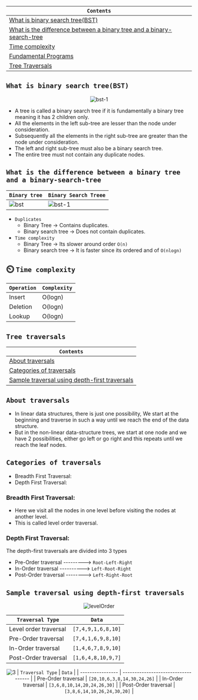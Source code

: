 <div align="center">
  
| `Contents` |
| ---------- |
| [What is binary search tree(BST)](https://github.com/devrath/studious-ds-adventure/blob/main/collection/Trees/BinaryTree/BinarySearchTree/README.md#what-is-binary-search-treebst) |
| [What is the difference between a binary tree and a binary-search-tree](https://github.com/devrath/studious-ds-adventure/blob/main/collection/Trees/BinaryTree/BinarySearchTree/README.md#what-is-the-difference-between-a-binary-tree-and-a-binary-search-tree) |
| [Time complexity](https://github.com/devrath/studious-ds-adventure/blob/main/collection/Trees/BinaryTree/BinarySearchTree/README.md#%EF%B8%8F-time-complexity) |
| [Fundamental Programs](https://github.com/devrath/studious-ds-adventure/tree/main/collection/Trees/BinaryTree/BinarySearchTree/Fundamentals) |
| [Tree Traversals](https://github.com/devrath/studious-ds-adventure/blob/main/collection/Trees/BinaryTree/BinarySearchTree/README.md#tree-traversals) |

</div>


## `What is binary search tree(BST)`

<div align="center">
  
![bst-1](https://github.com/devrath/studious-ds-adventure/assets/1456191/2aeab9ec-b11d-43f7-8ea6-c0ee55834d80)

</div>

* A tree is called a binary search tree if it is fundamentally a binary tree meaning it has 2 children only.
* All the elements in the left sub-tree are lesser than the node under consideration.
* Subsequently all the elements in the right sub-tree are greater than the node under consideration.
* The left and right sub-tree must also be a binary search tree.
* The entire tree must not contain any duplicate nodes.

## `What is the difference between a binary tree and a binary-search-tree`

| `Binary tree` | `Binary Search Treee` |
| ------------- | --------------------- |
| ![bst](https://github.com/devrath/studious-ds-adventure/assets/1456191/cb132f95-0031-4a49-9bea-0b1d9bf6a50b) | ![bst-1](https://github.com/devrath/studious-ds-adventure/assets/1456191/2aeab9ec-b11d-43f7-8ea6-c0ee55834d80) | 

* `Duplicates`
  *  Binary Tree -> Contains duplicates.
  *  Binary search tree -> Does not contain duplicates.
* `Time complexity`
  * Binary Tree -> Its slower around order `O(n)`
  * Binary search tree -> It is faster since its ordered and of `O(nlogn)`
 
## ⏲️ `Time complexity`  
| `Operation` | `Complexity` |
| ----------- | ------------ |
| Insert | O(logn) |
| Deletion | O(logn) |
| Lookup | O(logn) |

## `Tree traversals`

<div align="center">
  
| `Contents` |
| ---------- |
| [About traversals](https://github.com/devrath/studious-ds-adventure/blob/main/collection/Trees/BinaryTree/BinarySearchTree/README.md#about-traversals) |
| [Categories of traversals](https://github.com/devrath/studious-ds-adventure/blob/main/collection/Trees/BinaryTree/BinarySearchTree/README.md#categories-of-traversals) |
| [Sample traversal using depth-first traversals]() |

</div>


## `About traversals`
* In linear data structures, there is just one possibility, We start at the beginning and traverse in such a way until we reach the end of the data structure.
* But in the non-linear data-structure trees, we start at one node and we have 2 possibilities, either go left or go right and this repeats until we reach the leaf nodes.

## `Categories of traversals`
* Breadth First Traversal:
* Depth First Traversal:
  
### Breadth First Traversal:
* Here we visit all the nodes in one level before visiting the nodes at another level.
* This is called level order traversal.

### Depth First Traversal:   
The depth-first traversals are divided into 3 types
* Pre-Order traversal ---------> `Root-Left-Right`
* In-Order traversal ----------> `Left-Root-Right`
* Post-Order traversal --------> `Left-Right-Root`

## `Sample traversal using depth-first traversals`  
<div align="center">
  
![levelOrder](https://github.com/devrath/studious-ds-adventure/assets/1456191/0ec9f489-8128-4251-8b31-638280ef9ae6)

| `Traversal Type` | `Data`                     |
| ---------------- | -------------------------- |
| Level order traversal | ` [7,4,9,1,6,8,10] ` |
| Pre-Order traversal  | ` [7,4,1,6,9,8,10] `   |
| In-Order traversal   | ` [1,4,6,7,8,9,10] `   |
| Post-Order traversal | ` [1,6,4,8,10,9,7] `   |

![3](https://github.com/devrath/studious-ds-adventure/assets/1456191/122077d0-a4aa-4f6f-a3c0-1cfc1de9f4c1)
| `Traversal Type` | `Data`                              |
| ---------------- | ----------------------------------- |
| Pre-Order traversal  | ` [20,10,6,3,8,14,30,24,26] `   |
| In-Order traversal   | ` [3,6,8,10,14,20,24,26,30] `   |
| Post-Order traversal | ` [3,8,6,14,10,26,24,30,20] `   |

</div>
